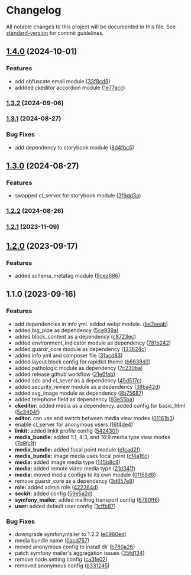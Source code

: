 # Changelog

All notable changes to this project will be documented in this file. See [standard-version](https://github.com/conventional-changelog/standard-version) for commit guidelines.

## [1.4.0](https://github.com/ZuCommunications/rapidkit_core/compare/v1.3.2...v1.4.0) (2024-10-01)


### Features

* add obfuscate email module ([33f8cd9](https://github.com/ZuCommunications/rapidkit_core/commit/33f8cd97c7d38b4a0ac19a76ef29387acfc69cef))
* addded ckeditor accordion module ([1e77acc](https://github.com/ZuCommunications/rapidkit_core/commit/1e77acc8e3bfb742718b62feb77ceed8b23a7124))

### [1.3.2](https://github.com/ZuCommunications/rapidkit_core/compare/v1.3.1...v1.3.2) (2024-09-06)

### [1.3.1](https://github.com/ZuCommunications/rapidkit_core/compare/v1.3.0...v1.3.1) (2024-08-27)


### Bug Fixes

* add dependency to storybook module ([8d4fbc5](https://github.com/ZuCommunications/rapidkit_core/commit/8d4fbc5e130b6bb39300f3d79d388614983fa078))

## [1.3.0](https://github.com/ZuCommunications/rapidkit_core/compare/v1.2.2...v1.3.0) (2024-08-27)


### Features

* swapped cl_server for storybook module ([3f9dd3a](https://github.com/ZuCommunications/rapidkit_core/commit/3f9dd3a20d76bcb3355404b589807b40fecd8b37))

### [1.2.2](https://github.com/ZuCommunications/rapidkit_core/compare/v1.2.1...v1.2.2) (2024-08-26)

### [1.2.1](https://github.com/ZuCommunications/rapidkit_core/compare/v1.2.0...v1.2.1) (2023-11-09)

## [1.2.0](https://github.com/ZuCommunications/rapidkit_core/compare/v1.1.0...v1.2.0) (2023-09-17)


### Features

* added schema_metatag module ([9cea686](https://github.com/ZuCommunications/rapidkit_core/commit/9cea6868129544dbf264f99012652280688ee626))

## 1.1.0 (2023-09-16)


### Features

* add dependencies in info yml. added webp module. ([be2eeab](https://github.com/ZuCommunications/rapidkit_core/commit/be2eeab2dea1f93f97d7e2e05eb125a6ea7d898d))
* added big_pipe as dependency ([5ce939a](https://github.com/ZuCommunications/rapidkit_core/commit/5ce939ad5d84379c2c8b92098f753adbaaab9b4c))
* added block_content as a dependency ([c8723ec](https://github.com/ZuCommunications/rapidkit_core/commit/c8723ec3e26a5549421cf86be1012ec68461d07b))
* added environment_indicator module as dependency ([781b242](https://github.com/ZuCommunications/rapidkit_core/commit/781b242b29f3c4501df2700cfcb0fb91777a8cc1))
* added guardr_core module as dependency ([133624c](https://github.com/ZuCommunications/rapidkit_core/commit/133624c03bea00bcd13cba6f79be5752e5000593))
* added info yml and composer file ([31acd83](https://github.com/ZuCommunications/rapidkit_core/commit/31acd83fac012aae65fbe5ef4ced2b34cbec9f00))
* added layout block config for rapidkit theme ([b6638d3](https://github.com/ZuCommunications/rapidkit_core/commit/b6638d3d1ec6a2dcab04424fdc5cef1b2e682b45))
* added pathologic module as dependency ([7c230ba](https://github.com/ZuCommunications/rapidkit_core/commit/7c230ba3a57ffa8a03cbf8f6d88b3685cb11b232))
* added release github workflow ([21e0feb](https://github.com/ZuCommunications/rapidkit_core/commit/21e0feba64347f998fcdfb7440e5b6716f1c519f))
* added sdc and cl_sever as a dependency ([45d517c](https://github.com/ZuCommunications/rapidkit_core/commit/45d517cdb3317e05392c9e9e8a77513e90bc11a2))
* added security_review module as a dependency ([38ba42d](https://github.com/ZuCommunications/rapidkit_core/commit/38ba42deb7633cffbcf5b1ad3e75682b99738967))
* added svg_image module as dependency ([8b75687](https://github.com/ZuCommunications/rapidkit_core/commit/8b7568761b80394f1d2426a10eb78db0095f0af1))
* added telephone field as dependency ([93e55ba](https://github.com/ZuCommunications/rapidkit_core/commit/93e55ba08db75d3d4aafca2d3f041846c2e6381f))
* **ckeditor:** added media as a dependency. added config for basic_html ([5c3404f](https://github.com/ZuCommunications/rapidkit_core/commit/5c3404f9f7712ed510c01ca20d6d292a1a1ae401))
* **editor:** can use and switch between media view modes ([01161b3](https://github.com/ZuCommunications/rapidkit_core/commit/01161b3df94695bf380296677ef9f4946cd1c75d))
* enable cl_server for anonymous users ([16f4de4](https://github.com/ZuCommunications/rapidkit_core/commit/16f4de4e5337e1bf0981bd0d1594dd0600ae55e1))
* **linkit:** added linkit profile config ([542430f](https://github.com/ZuCommunications/rapidkit_core/commit/542430fa1cf95aa1a84fda7adca549b8a9dff41e))
* **media_bundle:** added 1:1, 4:3, and 16:9 media type view modes ([7d9fc1f](https://github.com/ZuCommunications/rapidkit_core/commit/7d9fc1fcdded64a6ae3fc5051e5d194a27e00db3))
* **media_bundle:** added focal point module ([e1cad2f](https://github.com/ZuCommunications/rapidkit_core/commit/e1cad2f7115288e1ed5e3ece70cafd94b8a76928))
* **media_bundle:** image media uses focal point ([cf4a16c](https://github.com/ZuCommunications/rapidkit_core/commit/cf4a16c558c996cd815690beb7f9039d74883c64))
* **media:** added image media type ([145b8c9](https://github.com/ZuCommunications/rapidkit_core/commit/145b8c9c6daf7df4c03694cacf2c3ac9e00554fb))
* **media:** added remote video media type ([21d341f](https://github.com/ZuCommunications/rapidkit_core/commit/21d341f731c993a300f99a22149318e96307640a))
* **media:** moved media configs to its own module ([0f158d8](https://github.com/ZuCommunications/rapidkit_core/commit/0f158d80d6355e66dc1a94ef456dc32fe7482f66))
* remove guardr_core as a dependency ([3d657e8](https://github.com/ZuCommunications/rapidkit_core/commit/3d657e8695e164ac37910c6407074750ed909b72))
* **role:** added admin role ([422364d](https://github.com/ZuCommunications/rapidkit_core/commit/422364db8707207f1b26bdb66c8f6aef3d2638af))
* **seckit:** added config ([59e5a2d](https://github.com/ZuCommunications/rapidkit_core/commit/59e5a2d233efd7befb135a9608ef9e2a3c648049))
* **symfony_mailer:** added mailhog transport config ([6790ff6](https://github.com/ZuCommunications/rapidkit_core/commit/6790ff68ed49c68d783960b375ac476c77c957f4))
* **user:** added default user config ([1cffb87](https://github.com/ZuCommunications/rapidkit_core/commit/1cffb879ac35220119d8549e14d877239e22b7c7))


### Bug Fixes

* downgrade symfonymailer to 1.2.2 ([e0960ed](https://github.com/ZuCommunications/rapidkit_core/commit/e0960edd6a89b242f181384c57ce16ef6a56188c))
* media bundle name ([0acd757](https://github.com/ZuCommunications/rapidkit_core/commit/0acd7570c1ff3498278944b77f7c38782b407135))
* moved anonymous config to install dir ([b780a26](https://github.com/ZuCommunications/rapidkit_core/commit/b780a26e4292a06b2849a183356fed6e969841d3))
* patch symfony mailer's aggregation issues ([35fd134](https://github.com/ZuCommunications/rapidkit_core/commit/35fd13419dfe9aa033dbedff864d410fb3fa3877))
* remove node.setting config ([ca3fe02](https://github.com/ZuCommunications/rapidkit_core/commit/ca3fe02832b2db65610806c1234383f295ce26b6))
* removed anonymous config ([b331245](https://github.com/ZuCommunications/rapidkit_core/commit/b331245272b8d5b19f9132da68f39535d152ed93))
